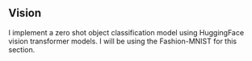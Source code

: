 ## Vision

I implement a zero shot object classification model using HuggingFace vision transformer models. I will be using the Fashion-MNIST for this section.